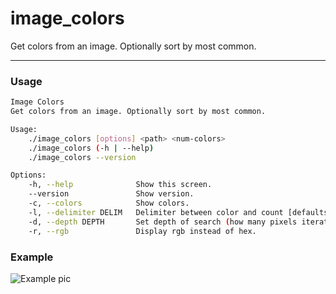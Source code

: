 # image_colors
Get colors from an image. Optionally sort by most common.

--------
### Usage
```bash
Image Colors
Get colors from an image. Optionally sort by most common.

Usage:
    ./image_colors [options] <path> <num-colors>
    ./image_colors (-h | --help)
    ./image_colors --version

Options:
    -h, --help              Show this screen.
    --version               Show version.
    -c, --colors            Show colors.
    -l, --delimiter DELIM   Delimiter between color and count [defaults: ' has a pixel count of: '].
    -d, --depth DEPTH       Set depth of search (how many pixels iterated by) [default: 1].
    -r, --rgb               Display rgb instead of hex.
```

### Example
![Example pic](http://i.imgur.com/1slGf0R.png)
